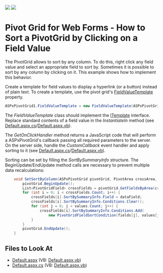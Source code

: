<!-- default badges list -->
[![](https://img.shields.io/badge/Open_in_DevExpress_Support_Center-FF7200?style=flat-square&logo=DevExpress&logoColor=white)](https://supportcenter.devexpress.com/ticket/details/E1439)
[![](https://img.shields.io/badge/📖_How_to_use_DevExpress_Examples-e9f6fc?style=flat-square)](https://docs.devexpress.com/GeneralInformation/403183)
<!-- default badges end -->
# Pivot Grid for Web Forms - How to Sort a PivotGrid by Clicking on a Field Value

The PivotGrid allows to sort by any column. To do this, right click any field value and select an appropriate field to sort by. Sometimes it is possible to sort by any column by clicking on it. This example shows how to implement this behavior. 

Create a template for field values to display a hyperlink (or a button) instead of plain text. To create a template, use the pivot grid's [FieldValueTemplate](https://docs.devexpress.com/AspNet/DevExpress.Web.ASPxPivotGrid.ASPxPivotGrid.FieldValueTemplate) property.


```cs
ASPxPivotGrid1.FieldValueTemplate = new FieldValueTemplate(ASPxPivotGrid1);
```


The *FieldValueTemplate* class should implement the [ITemplate](https://docs.microsoft.com/en-us/dotnet/api/system.web.ui.itemplate?view=netframework-4.8) interface. Replace standard contents of a field value in the *InstantiateIn* method (see [Default.aspx.cs](./CS/Default.aspx.cs#L82-L131)/[Default.aspx.vb](./VB/Default.aspx.vb#L81-L134)).


The *GetOnClickHandler* method returns a JavaScript code that will perform a ASPxPivotGrid's callback passing all required parameters to the server. On the server side, handle the *CustomCallback* event handler and apply sorting to it (see [Default.aspx.cs](./CS/Default.aspx.cs#L20-L71)/[Default.aspx.vb](./VB/Default.aspx.vb#L24-L70)).

Sorting can be set by filling the *SortBySummaryInfo* structure. The BeginUpdate/EndUpdate method calls are necessary to prevent multiple data recalculations:


```cs
    void SetSortByColumn(ASPxPivotGrid pivotGrid, PivotArea crossArea, PivotGridField dataField, List<PivotGridField> fields, List<object> values) {
        pivotGrid.BeginUpdate();
        List<PivotGridField> crossFields = pivotGrid.GetFieldsByArea(crossArea);
        for (int i = 0; i < crossFields.Count; i++) {
            crossFields[i].SortBySummaryInfo.Field = dataField;
            crossFields[i].SortBySummaryInfo.Conditions.Clear();
            for (int j = 0; j < values.Count; j++) {
                crossFields[i].SortBySummaryInfo.Conditions.Add(
                    new PivotGridFieldSortCondition(fields[j], values[j]));
            }
        }
        pivotGrid.EndUpdate();
    }
```
## Files to Look At

- [Default.aspx](./CS/Default.aspx) (VB: [Default.aspx.vb](./VB/Default.aspx.vb))
- [Default.aspx.cs](./CS/Default.aspx.cs) (VB: [Default.aspx.vb](./VB/Default.aspx.vb))
